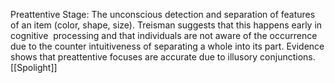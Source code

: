 Preattentive Stage: The unconscious detection and separation of features of an item (color, shape, size). Treisman suggests that this happens early in cognitive  processing and that individuals are not aware of the occurrence due to the counter intuitiveness of separating a whole into its part. Evidence shows that preattentive focuses are accurate due to illusory conjunctions.
[[Spolight]]